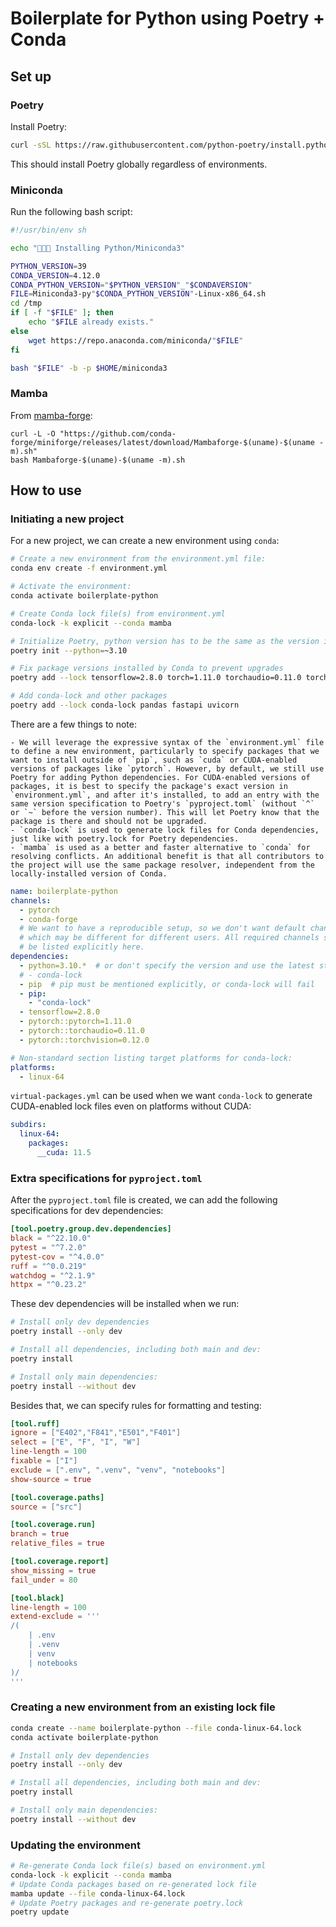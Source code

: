 # Boilerplate for Python using Poetry + Conda


## Set up

### Poetry

Install Poetry:

```bash
curl -sSL https://raw.githubusercontent.com/python-poetry/install.python-poetry.org/main/install-poetry.py | python3
```

This should install Poetry globally regardless of environments.

### Miniconda

Run the following bash script:

```bash
#!/usr/bin/env sh

echo "🚩🚩🚩 Installing Python/Miniconda3"

PYTHON_VERSION=39
CONDA_VERSION=4.12.0
CONDA_PYTHON_VERSION="$PYTHON_VERSION"_"$CONDAVERSION"
FILE=Miniconda3-py"$CONDA_PYTHON_VERSION"-Linux-x86_64.sh
cd /tmp
if [ -f "$FILE" ]; then
    echo "$FILE already exists."
else 
    wget https://repo.anaconda.com/miniconda/"$FILE"
fi

bash "$FILE" -b -p $HOME/miniconda3
```

### Mamba

From [mamba-forge](https://github.com/conda-forge/miniforge#mambaforge):

```
curl -L -O "https://github.com/conda-forge/miniforge/releases/latest/download/Mambaforge-$(uname)-$(uname -m).sh"
bash Mambaforge-$(uname)-$(uname -m).sh
```

## How to use

### Initiating a new project

For a new project, we can create a new environment using `conda`:

```bash
# Create a new environment from the environment.yml file:
conda env create -f environment.yml

# Activate the environment:
conda activate boilerplate-python

# Create Conda lock file(s) from environment.yml
conda-lock -k explicit --conda mamba

# Initialize Poetry, python version has to be the same as the version in the environment.yml file:
poetry init --python=~3.10

# Fix package versions installed by Conda to prevent upgrades
poetry add --lock tensorflow=2.8.0 torch=1.11.0 torchaudio=0.11.0 torchvision=0.12.0

# Add conda-lock and other packages
poetry add --lock conda-lock pandas fastapi uvicorn
```

There are a few things to note:

	- We will leverage the expressive syntax of the `environment.yml` file to define a new environment, particularly to specify packages that we want to install outside of `pip`, such as `cuda` or CUDA-enabled versions of packages like `pytorch`. However, by default, we still use Poetry for adding Python dependencies. For CUDA-enabled versions of packages, it is best to specify the package's exact version in `environment.yml`, and after it's installed, to add an entry with the same version specification to Poetry's `pyproject.toml` (without `^` or `~` before the version number). This will let Poetry know that the package is there and should not be upgraded.
	- `conda-lock` is used to generate lock files for Conda dependencies, just like with poetry.lock for Poetry dependencies.
	- `mamba` is used as a better and faster alternative to `conda` for resolving conflicts. An additional benefit is that all contributors to the project will use the same package resolver, independent from the locally-installed version of Conda.

```yaml
name: boilerplate-python
channels:
  - pytorch
  - conda-forge
  # We want to have a reproducible setup, so we don't want default channels,
  # which may be different for different users. All required channels should
  # be listed explicitly here.
dependencies:
  - python=3.10.*  # or don't specify the version and use the latest stable Python
  # - conda-lock
  - pip  # pip must be mentioned explicitly, or conda-lock will fail
  - pip:
    - "conda-lock"
  - tensorflow=2.8.0
  - pytorch::pytorch=1.11.0
  - pytorch::torchaudio=0.11.0
  - pytorch::torchvision=0.12.0

# Non-standard section listing target platforms for conda-lock:
platforms:
  - linux-64
  ```

`virtual-packages.yml` can be used when we want `conda-lock` to generate CUDA-enabled lock files even on platforms without CUDA:

```yaml
subdirs:
  linux-64:
    packages:
      __cuda: 11.5
```

### Extra specifications for `pyproject.toml`

After the `pyproject.toml` file is created, we can add the following specifications for dev dependencies:

```toml
[tool.poetry.group.dev.dependencies]
black = "^22.10.0"
pytest = "^7.2.0"
pytest-cov = "^4.0.0"
ruff = "^0.0.219"
watchdog = "^2.1.9"
httpx = "^0.23.2"
```

These dev dependencies will be installed when we run:

```bash
# Install only dev dependencies
poetry install --only dev

# Install all dependencies, including both main and dev:
poetry install

# Install only main dependencies:
poetry install --without dev
```

Besides that, we can specify rules for formatting and testing:


```toml
[tool.ruff]
ignore = ["E402","F841","E501","F401"]
select = ["E", "F", "I", "W"]
line-length = 100
fixable = ["I"]
exclude = [".env", ".venv", "venv", "notebooks"]
show-source = true

[tool.coverage.paths]
source = ["src"]

[tool.coverage.run]
branch = true
relative_files = true

[tool.coverage.report]
show_missing = true
fail_under = 80

[tool.black]
line-length = 100
extend-exclude = '''
/(
	| .env
	| .venv
	| venv
	| notebooks
)/
'''
```

### Creating a new environment from an existing lock file

```bash
conda create --name boilerplate-python --file conda-linux-64.lock
conda activate boilerplate-python

# Install only dev dependencies
poetry install --only dev

# Install all dependencies, including both main and dev:
poetry install

# Install only main dependencies:
poetry install --without dev
```


### Updating the environment

```bash
# Re-generate Conda lock file(s) based on environment.yml
conda-lock -k explicit --conda mamba
# Update Conda packages based on re-generated lock file
mamba update --file conda-linux-64.lock
# Update Poetry packages and re-generate poetry.lock
poetry update
```
